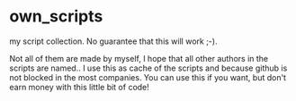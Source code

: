 # own_scripts
my script collection. No guarantee that this will work ;-).

Not all of them are made by myself, I hope that all other authors in the scripts are named..
I use this as cache of the scripts and because github is not blocked in the most companies.
You can use this if you want, but don't earn money with this little bit of code!
